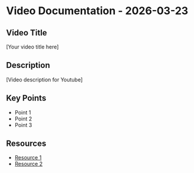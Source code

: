 # Video Documentation - 2026-03-23

## Video Title
[Your video title here]

## Description
[Video description for Youtube]

## Key Points
- Point 1
- Point 2
- Point 3

## Resources
- [Resource 1]()
- [Resource 2]()
